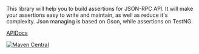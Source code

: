 This library will help you to build assertions for JSON-RPC API. It will make your assertions easy to write and maintain, as well as reduce it's complexity.
Json managing is based on Gson, while assertions on TestNG. 

[APIDocs](https://danisimov.github.io/gassert/apidocs/system/package-summary.html)

[![Maven Central](https://maven-badges.herokuapp.com/maven-central/com.github.danisimov/gassert/badge.svg)](https://maven-badges.herokuapp.com/maven-central/com.github.danisimov/gassert)

